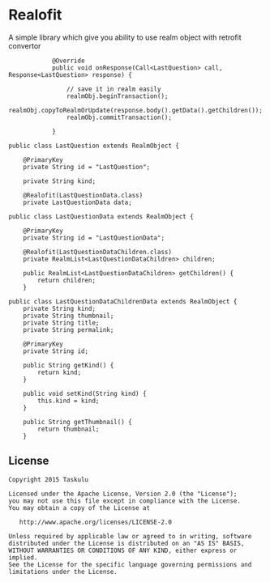 Realofit
========================

A simple library which give you ability to use realm object with retrofit convertor

```
            @Override
            public void onResponse(Call<LastQuestion> call, Response<LastQuestion> response) {

                // save it in realm easily
                realmObj.beginTransaction();
                realmObj.copyToRealmOrUpdate(response.body().getData().getChildren());
                realmObj.commitTransaction();

            }	
```

```
public class LastQuestion extends RealmObject {

    @PrimaryKey
    private String id = "LastQuestion";

    private String kind;

    @Realofit(LastQuestionData.class)
    private LastQuestionData data;

```

```
public class LastQuestionData extends RealmObject {

    @PrimaryKey
    private String id = "LastQuestionData";

    @Realofit(LastQuestionDataChildren.class)
    private RealmList<LastQuestionDataChildren> children;

    public RealmList<LastQuestionDataChildren> getChildren() {
        return children;
    }
```

```
public class LastQuestionDataChildrenData extends RealmObject {
    private String kind;
    private String thumbnail;
    private String title;
    private String permalink;

    @PrimaryKey
    private String id;

    public String getKind() {
        return kind;
    }

    public void setKind(String kind) {
        this.kind = kind;
    }

    public String getThumbnail() {
        return thumbnail;
    }

```



License
-------

    Copyright 2015 Taskulu

    Licensed under the Apache License, Version 2.0 (the "License");
    you may not use this file except in compliance with the License.
    You may obtain a copy of the License at

       http://www.apache.org/licenses/LICENSE-2.0

    Unless required by applicable law or agreed to in writing, software
    distributed under the License is distributed on an "AS IS" BASIS,
    WITHOUT WARRANTIES OR CONDITIONS OF ANY KIND, either express or implied.
    See the License for the specific language governing permissions and
    limitations under the License.